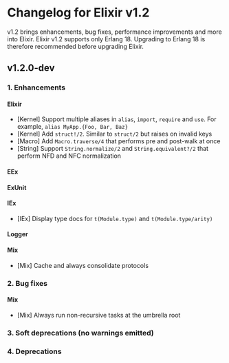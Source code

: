 # Changelog for Elixir v1.2

v1.2 brings enhancements, bug fixes, performance improvements and more
into Elixir. Elixir v1.2 supports only Erlang 18. Upgrading to Erlang 18
is therefore recommended before upgrading Elixir.

## v1.2.0-dev

### 1. Enhancements

#### Elixir

* [Kernel] Support multiple aliases in `alias`, `import`, `require` and `use`. For example, `alias MyApp.{Foo, Bar, Baz}`
* [Kernel] Add `struct!/2`. Similar to `struct/2` but raises on invalid keys
* [Macro] Add `Macro.traverse/4` that performs pre and post-walk at once
* [String] Support `String.normalize/2` and `String.equivalent?/2` that perform NFD and NFC normalization

#### EEx

#### ExUnit

#### IEx

* [IEx] Display type docs for `t(Module.type)` and `t(Module.type/arity)`

#### Logger

#### Mix

* [Mix] Cache and always consolidate protocols

### 2. Bug fixes

#### Mix

* [Mix] Always run non-recursive tasks at the umbrella root

### 3. Soft deprecations (no warnings emitted)

### 4. Deprecations
